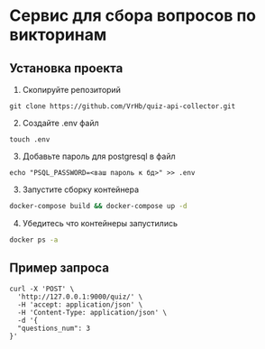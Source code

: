 # Сервис для сбора вопросов по викторинам

## Установка проекта

1. Скопируйте репозиторий

```
git clone https://github.com/VrHb/quiz-api-collector.git
```

2. Создайте .env файл

```
touch .env
```

3. Добавьте пароль для postgresql в файл

```
echo "PSQL_PASSWORD=<ваш пароль к бд>" >> .env
```


3. Запустите сборку контейнера

```sh
docker-compose build && docker-compose up -d
```

4. Убедитесь что контейнеры запустились

```sh
docker ps -a
```

## Пример запроса

```
curl -X 'POST' \
  'http://127.0.0.1:9000/quiz/' \
  -H 'accept: application/json' \
  -H 'Content-Type: application/json' \
  -d '{
  "questions_num": 3
}'
```
